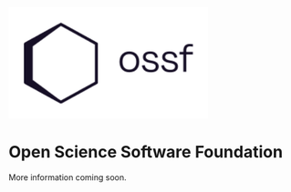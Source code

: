 <a href="https://openscience.software/">
    <picture>
        <source media="(prefers-color-scheme: dark)" width="350" srcset="https://raw.githubusercontent.com/opensciencesoftware/.github/refs/heads/main/profile/images/ossf-logo-secondary-dark.svg">
        <img alt="Open Science Software Foundation Logo" width="350" src="https://raw.githubusercontent.com/opensciencesoftware/.github/refs/heads/main/profile/images/ossf-logo-secondary.svg">
    </picture>
</a>

# Open Science Software Foundation

More information coming soon.
